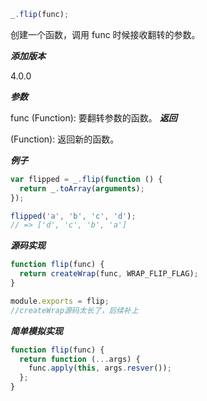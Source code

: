 ```js
_.flip(func);
```

创建一个函数，调用 func 时候接收翻转的参数。

**_添加版本_**

4.0.0

**_参数_**

func (Function): 要翻转参数的函数。
**_返回_**

(Function): 返回新的函数。

**_例子_**

```js
var flipped = _.flip(function () {
  return _.toArray(arguments);
});

flipped('a', 'b', 'c', 'd');
// => ['d', 'c', 'b', 'a']
```

**_源码实现_**

```js
function flip(func) {
  return createWrap(func, WRAP_FLIP_FLAG);
}

module.exports = flip;
//createWrap源码太长了，后续补上
```

**_简单模拟实现_**

```js
function flip(func) {
  return function (...args) {
    func.apply(this, args.resver());
  };
}
```
